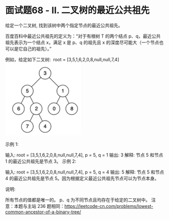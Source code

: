 # 面试题68 - II. 二叉树的最近公共祖先 
给定一个二叉树, 找到该树中两个指定节点的最近公共祖先。

百度百科中最近公共祖先的定义为：“对于有根树 T 的两个结点 p、q，最近公共祖先表示为一个结点 x，满足 x 是 p、q 的祖先且 x 的深度尽可能大（一个节点也可以是它自己的祖先）。”

例如，给定如下二叉树:  root = [3,5,1,6,2,0,8,null,null,7,4]
 ![image](tu.jpg)  
 
 示例 1:
 
 输入: root = [3,5,1,6,2,0,8,null,null,7,4], p = 5, q = 1
 输出: 3
 解释: 节点 5 和节点 1 的最近公共祖先是节点 3。
 示例 2:
 
 输入: root = [3,5,1,6,2,0,8,null,null,7,4], p = 5, q = 4
 输出: 5
 解释: 节点 5 和节点 4 的最近公共祖先是节点 5。因为根据定义最近公共祖先节点可以为节点本身。
  
 
 说明:
 
 所有节点的值都是唯一的。
 p、q 为不同节点且均存在于给定的二叉树中。
 注意：本题与主站 236 题相同：https://leetcode-cn.com/problems/lowest-common-ancestor-of-a-binary-tree/